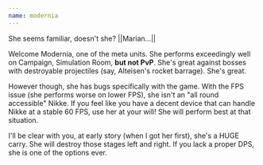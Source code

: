 ```yaml
---
name: modernia
---
```


She seems familiar, doesn't she? ||Marian...||

Welcome Modernia, one of the meta units. She performs exceedingly well on Campaign, Simulation Room, **but not PvP**. She's great against bosses with destroyable projectiles (say, Alteisen's rocket barrage). She's great.

However though, she has bugs specifically with the game. With the FPS issue (she performs worse on lower FPS), she isn't an "all round accessible" Nikke. If you feel like you have a decent device that can handle Nikke at a stable 60 FPS, use her at your will! She will perform best at that situation.

I'll be clear with you, at early story (when I got her first), she's a HUGE carry. She will destroy those stages left and right. If you lack a proper DPS, she is one of the options ever.